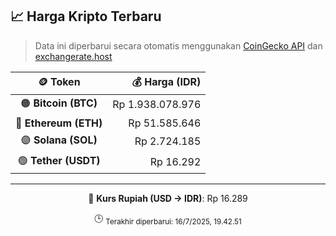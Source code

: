 

<!-- HARGA_KRIPTO -->
## 📈 Harga Kripto Terbaru

> Data ini diperbarui secara otomatis menggunakan [CoinGecko API](https://www.coingecko.com/) dan [exchangerate.host](https://exchangerate.host/)

<div align="center">

| 🪙 Token | 💰 Harga (IDR) |
|:------:|---------------:|
| 🟠 **Bitcoin (BTC)**   | Rp 1.938.078.976 |
| 🔵 **Ethereum (ETH)**  | Rp 51.585.646 |
| 🟣 **Solana (SOL)**    | Rp 2.724.185 |
| 🟢 **Tether (USDT)**   | Rp 16.292 |

---

💱 **Kurs Rupiah (USD → IDR)**: Rp 16.289

🕒 <sub>Terakhir diperbarui: 16/7/2025, 19.42.51</sub>

</div>
<!-- /HARGA_KRIPTO -->
